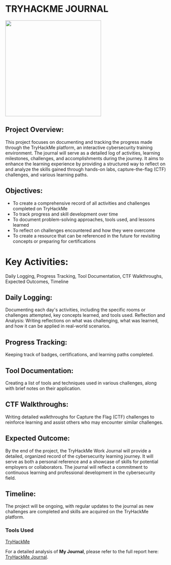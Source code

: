 # TRYHACKME JOURNAL

<img src="https://assets.tryhackme.com/img/THMlogo.png" width="300" />

## Project Overview:
This project focuses on documenting and tracking the progress made through the TryHackMe platform, an interactive cybersecurity training environment. The journal will serve as a detailed log of activities, learning milestones, challenges, and accomplishments during the journey. It aims to enhance the learning experience by providing a structured way to reflect on and analyze the skills gained through hands-on labs, capture-the-flag (CTF) challenges, and various learning paths.

## Objectives:

- To create a comprehensive record of all activities and challenges completed on TryHackMe
- To track progress and skill development over time
- To document problem-solving approaches, tools used, and lessons learned
- To reflect on challenges encountered and how they were overcome
- To create a resource that can be referenced in the future for revisiting concepts or preparing for certifications

# Key Activities: 
Daily Logging, Progress Tracking, Tool Documentation, CTF Walkthroughs, Expected Outcomes, Timeline

## Daily Logging:

Documenting each day's activities, including the specific rooms or challenges attempted, key concepts learned, and tools used.
Reflection and Analysis: Writing reflections on what was challenging, what was learned, and how it can be applied in real-world scenarios.

## Progress Tracking:

Keeping track of badges, certifications, and learning paths completed.

## Tool Documentation:

Creating a list of tools and techniques used in various challenges, along with brief notes on their application.

## CTF Walkthroughs:

Writing detailed walkthroughs for Capture the Flag (CTF) challenges to reinforce learning and assist others who may encounter similar challenges.

## Expected Outcome:

By the end of the project, the TryHackMe Work Journal will provide a detailed, organized record of the cybersecurity learning journey. It will serve as both a personal reference and a showcase of skills for potential employers or collaborators. The journal will reflect a commitment to continuous learning and professional development in the cybersecurity field.

## Timeline:

The project will be ongoing, with regular updates to the journal as new challenges are completed and skills are acquired on the TryHackMe platform.

### Tools Used
<a href="https://tryhackme.com/">TryHackMe</a>

For a detailed analysis of <B>My Journal</B>, please refer to the full report here:
[TryHackMe Journal](https://docs.google.com/document/d/1ENMjU_JEnsx6wCzB2H-9lRLoSThF7O24cqMJlShR478/edit?usp=drive_link).
